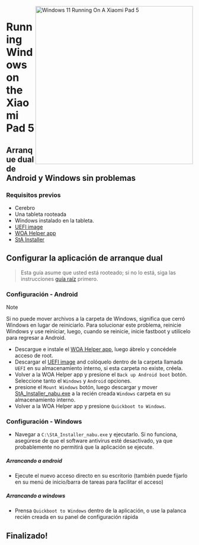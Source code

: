 <img align="right" src="https://raw.githubusercontent.com/erdilS/Port-Windows-11-Xiaomi-Pad-5/main/nabu.png" width="425" alt="Windows 11 Running On A Xiaomi Pad 5">


# Running Windows on the Xiaomi Pad 5

## Arranque dual de Android y Windows sin problemas 

### Requisitos previos 
- Cerebro 
- Una tableta rooteada 
- Windows instalado en la tableta. 
- [UEFI image](https://github.com/erdilS/Port-Windows-11-Xiaomi-Pad-5/releases/download/1.0/uefi.img)
- [WOA Helper app](https://github.com/erdilS/Port-Windows-11-Xiaomi-Pad-5/releases/download/dualboot/woahelper.apk)
- [StA Installer](https://github.com/erdilS/Port-Windows-11-Xiaomi-Pad-5/releases/download/dualboot/StA_Installer_nabu.exe)

## Configurar la aplicación de arranque dual 
> Esta guía asume que usted está rooteado; si no lo está, siga las instrucciones [guía raíz](2-rootguide-en.md) primero.

### Configuración - Android
> [!NOTE]
> Si no puede mover archivos a la carpeta de Windows, significa que cerró Windows en lugar de reiniciarlo. Para solucionar este problema, reinicie Windows y use reiniciar, luego, cuando se reinicie, inicie fastboot y utilícelo para regresar a Android.

- Descargue e instale el [WOA Helper app](https://github.com/erdilS/Port-Windows-11-Xiaomi-Pad-5/releases/download/dualboot/woahelper.apk), luego ábrelo y concédele acceso de root. 
- Descargar el [UEFI image](https://github.com/erdilS/Port-Windows-11-Xiaomi-Pad-5/releases/download/1.0/uefi.img) and colóquelo dentro de la carpeta llamada `UEFI` en su almacenamiento interno, si esta carpeta no existe, créela. 
- Volver a la WOA Helper app y presione el `Back up Android boot` botón. Seleccione tanto el `Windows` y `Android` opciones.
- presione el `Mount Windows` botón, luego descargar y mover [StA_Installer_nabu.exe](https://github.com/erdilS/Port-Windows-11-Xiaomi-Pad-5/releases/download/dualboot/StA_Installer_nabu.exe) a la recién creada `Windows` carpeta en su almacenamiento interno. 
- Volver a la WOA Helper app y presione `Quickboot to Windows`.

### Configuración - Windows
- Navegar a `C:\StA_Installer_nabu.exe` y ejecutarlo. Si no funciona, asegúrese de que el software antivirus esté desactivado, ya que probablemente no permitirá que la aplicación se ejecute. 

##### Arrancando a android
  - Ejecute el nuevo acceso directo en su escritorio (también puede fijarlo en su menú de inicio/barra de tareas para facilitar el acceso) 

##### Arrancando a windows
  - Prensa `Quickboot to Windows` dentro de la aplicación, o use la palanca recién creada en su panel de configuración rápida 
  
## Finalizado!

